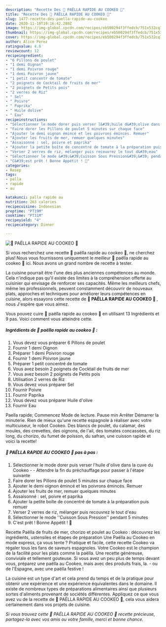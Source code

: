 ```yaml
---
description: "Recette Des 🥘 PAËLLA RAPIDE AU COOKEO 🥘"
title: "Recette Des 🥘 PAËLLA RAPIDE AU COOKEO 🥘"
slug: 1477-recette-des-paella-rapide-au-cookeo
date: 2020-11-10T19:16:42.280Z
image: https://img-global.cpcdn.com/recipes/eb500294f3ffedcb/751x532cq70/🥘-paella-rapide-au-cookeo-🥘-photo-principale-de-la-recette.jpg
thumbnail: https://img-global.cpcdn.com/recipes/eb500294f3ffedcb/751x532cq70/🥘-paella-rapide-au-cookeo-🥘-photo-principale-de-la-recette.jpg
cover: https://img-global.cpcdn.com/recipes/eb500294f3ffedcb/751x532cq70/🥘-paella-rapide-au-cookeo-🥘-photo-principale-de-la-recette.jpg
author: Alice Perez
ratingvalue: 4.8
reviewcount: 12
recipeingredient:
- "6 Pillons de poulet"
- "1 demi Oignon"
- "1 demi Poivron rouge"
- "1 demi Poivron jaune"
- "1 petit concentr de tomate"
- "2 poignets de Cocktail de fruits de mer"
- "2 poignets de Petits pois"
- "2 verres de Riz"
- " Sel"
- " Poivre"
- " Paprika"
- " Huile dolive"
- " Eau"
recipeinstructions:
- "Sélectionner le mode dorer puis verser l&#39;huile d&#39;olive dans la cuve du Cookeo   Attendre la fin du préchauffage pour passer à l&#39;étape suivante"
- "Faire dorer les Pillons de poulet 5 minutes sur chaque face"
- "Ajouter le demi oignon émincé et les poivrons émincés. Remuer"
- "Ajouter les fruits de mer, remuer quelques minutes"
- "Assaisonné : sel, poivre et paprika"
- "Ajouter la petite boîte de concentré de tomate à la préparation puis remuer"
- "Verser 2 verres de riz, mélanger puis recouvrez le tout d&#39;eau"
- "Sélectionner le mode &#39;&#39;Cuisson Sous Pression&#39;&#39; pendant 5 minutes"
- "C&#39;est prêt ! Bonne Appétit ! 🥰"
categories:
- Resep
tags:
- palla
- rapide
- au

katakunci: palla rapide au 
nutrition: 263 calories
recipecuisine: Indonesian
preptime: "PT19M"
cooktime: "PT31M"
recipeyield: "4"
recipecategory: Dinner

---
```



![🥘 PAËLLA RAPIDE AU COOKEO 🥘](https://img-global.cpcdn.com/recipes/eb500294f3ffedcb/751x532cq70/🥘-paella-rapide-au-cookeo-🥘-photo-principale-de-la-recette.jpg)

Si vous recherchez une recette 🥘 paëlla rapide au cookeo 🥘, ne cherchez plus! Nous vous fournissons uniquement le meilleur 🥘 paëlla rapide au cookeo 🥘 ici. Nous avons un grand nombre de recette à tester.

La cuisine pourrait être l'une des plus anciennes compétences au monde. Cela n'indique pas qu'il existe des limites à la compréhension offerte au cuisinier qui envisage de renforcer ses capacités. Même les meilleurs chefs, même les professionnels, peuvent constamment découvrir de nouveaux plats, approches et techniques pour améliorer leurs compétences en cuisine, alors essayons cette recette de <strong> 🥘 PAËLLA RAPIDE AU COOKEO 🥘 </strong>, nous J'espère que vous aimez.

<!--inarticleads1-->

Vous pouvez cuire 🥘 paëlla rapide au cookeo 🥘 en utilisant 13 Ingrédients et 9 pas. Voici comment vous atteindre cette.

##### Ingrédients de 🥘 paëlla rapide au cookeo 🥘 :

1. Vous devez vous préparer 6 Pillons de poulet
1. Fournir 1 demi Oignon
1. Préparer 1 demi Poivron rouge
1. Fournir 1 demi Poivron jaune
1. Préparer 1 petit concentré de tomate
1. Vous avez besoin 2 poignets de Cocktail de fruits de mer
1. Vous avez besoin 2 poignets de Petits pois
1. Utilisation 2 verres de Riz
1. Vous devez vous préparer  Sel
1. Fournir  Poivre
1. Fournir  Paprika
1. Vous devez vous préparer  Huile d&#39;olive
1. Fournir  Eau


Paella rapide; Commencez Mode de lecture. Pause min Arrêter Démarrer la minuterie. Rien de mieux qu&#39;une recette espagnole à réaliser avec votre multicuiseur, le robot Cookeo. Des blancs de poulet, du calamar, des moules, des crevettes, des oignons, de l&#39;ail, des tomates concassées, du riz long, du chorizo, du fumet de poisson, du safran, une cuisson rapide et voici la recette! 

<!--inarticleads2-->

##### 🥘 PAËLLA RAPIDE AU COOKEO 🥘 pas à pas :

1. Sélectionner le mode dorer puis verser l&#39;huile d&#39;olive dans la cuve du Cookeo  -  - Attendre la fin du préchauffage pour passer à l&#39;étape suivante
1. Faire dorer les Pillons de poulet 5 minutes sur chaque face
1. Ajouter le demi oignon émincé et les poivrons émincés. Remuer
1. Ajouter les fruits de mer, remuer quelques minutes
1. Assaisonné : sel, poivre et paprika
1. Ajouter la petite boîte de concentré de tomate à la préparation puis remuer
1. Verser 2 verres de riz, mélanger puis recouvrez le tout d&#39;eau
1. Sélectionner le mode &#39;&#39;Cuisson Sous Pression&#39;&#39; pendant 5 minutes
1. C&#39;est prêt ! Bonne Appétit ! 🥰


Recette Paëlla de fruits de mer, chorizo et poulet au Cookeo : découvrez les ingrédients, ustensiles et étapes de préparation Une Paëlla au Cookeo en mode express, ça vous tente ? Pratique et facile, cette recette Cookeo va régaler tous les fans de saveurs espagnoles. Votre Cookeo est le champion de la facilité pour les plats comme la paëlla. Une recette généreuse, conviviale et tellement gouteuse. Si vous avez un peu plus de temps devant vous, préparez une paëlla au Cookeo, mais avec des produits frais, la. - ou de l&#39;Espagne, avec une paëlla festive ! 

<!--inarticleads1-->

<p>
La cuisine est un type d'art et cela prend du temps et de la pratique pour obtenir une expérience et une expérience équivalentes dans le domaine. Il existe de nombreux types de préparations alimentaires ainsi que plusieurs sortes d'aliments provenant de sociétés différentes. Appliquez ce que vous avez vu de la recette de 🥘 PAËLLA RAPIDE AU COOKEO 🥘, cela vous aidera certainement dans vos projets de cuisine.
</p>

<p>
<i>Si vous trouvez cette 🥘 PAËLLA RAPIDE AU COOKEO 🥘 recette précieuse, partagez-la avec vos amis ou votre famille, merci et bonne chance.</i>
</p>
